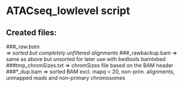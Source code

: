 # ATACseq_lowlevel script

## Created files:
###*_raw.bam                      
=> sorted but completely unfiltered alignments
###*_rawbackup.bam
=> same as above but unsorted for later use with bedtools bamtobed
###tmp_chromSizes.txt
=> chromSizes file based on the BAM header
###*_dup.bam
=> sorted BAM excl. mapq < 20, non-prim. alignments, unmapped reads and non-primary chromosomes
